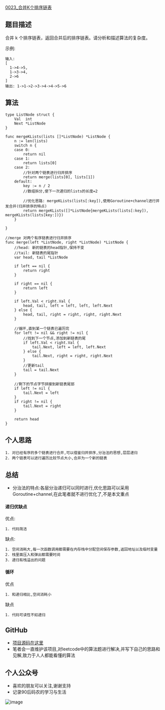 [0023_合并K个排序链表](https://leetcode-cn.com/problems/merge-k-sorted-lists/description/)

## 题目描述
合并 k 个排序链表，返回合并后的排序链表。请分析和描述算法的复杂度。

示例:
```
输入:
[
  1->4->5,
  1->3->4,
  2->6
]
输出: 1->1->2->3->4->4->5->6
```

## 算法

```Golang
type ListNode struct {
	Val  int
	Next *ListNode
}

func mergeKLists(lists []*ListNode) *ListNode {
	n := len(lists)
	switch n {
	case 0:
		return nil
	case 1:
		return lists[0]
	case 2:
		//针对两个链表进行归并排序
		return merge(lists[0], lists[1])
	default:
		key := n / 2
		//数组拆分,使下一次递归的lists的长度=2

		//优化思路: mergeKLists(lists[:key]),使用Goroutine+channel进行并发合并(归并排序的特点)
		return mergeKLists([]*ListNode{mergeKLists(lists[:key]), mergeKLists(lists[key:])})
	}

}

//merge 对两个有序链表进行归并排序
func merge(left *ListNode, right *ListNode) *ListNode {
	//head: 新的链表的head指针,保持不变
	//tail: 新链表的尾指针
	var head, tail *ListNode

	if left == nil {
		return right
	}

	if right == nil {
		return left
	}

	if left.Val < right.Val {
		head, tail, left = left, left, left.Next
	} else {
		head, tail, right = right, right, right.Next
	}

	//循环,直到某一个链表已遍历完
	for left != nil && right != nil {
		//找到下一个节点,添加到新链表的尾
		if left.Val < right.Val {
			tail.Next, left = left, left.Next
		} else {
			tail.Next, right = right, right.Next
		}
		//更新tail
		tail = tail.Next
	}

	//剩下的节点字节拼接到新链表尾部
	if left != nil {
		tail.Next = left
	}
	if right != nil {
		tail.Next = right
	}

	return head
}
```

## 个人思路

```
1. 对已经有序的多个链表进行合并,可以借鉴归并排序,分治法的思想,层层递归
2. 两个链表可以进行遍历比较节点大小,合并为一个新的链表
```

## 总结
- 分治法的特点:各层分治递归可以同时进行,优化思路可以采用Goroutine+channel,在此笔者就不进行优化了,不是本文重点

#### 递归优缺点
优点:
```
1. 代码简洁
```

缺点:
```
1. 空间消耗大,每一次函数调用都需要在内存栈中分配空间保存参数,返回地址以及临时变量
2. 栈里面压入和弹出都需要时间
3. 递归有栈溢出的问题
```

#### 循环
优点
```
1. 和递归相比,空间消耗小
```
缺点
```
1. 代码可读性不如递归
```

## GitHub
- [项目源码在这里](https://github.com/TomorrowWu/dataStructures-algorithm/leetcode/0023.merge-k-sorted-lists)
- 笔者会一直维护该项目,对leetcode中的算法题进行解决,并写下自己的思路和见解,致力于人人都能看懂的算法

## 个人公众号
- 喜欢的朋友可以关注,谢谢支持
- 记录90后码农的学习与生活

![image](https://upload-images.jianshu.io/upload_images/5815624-4a8b49cfbaf037dd.jpg?imageMogr2/auto-orient/strip%7CimageView2/2/w/1240)
